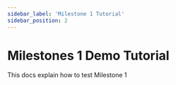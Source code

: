 ```yaml
---
sidebar_label: 'Milestone 1 Tutorial'
sidebar_position: 2
---
```

# Milestones 1 Demo Tutorial
This docs explain how to test Milestone 1
